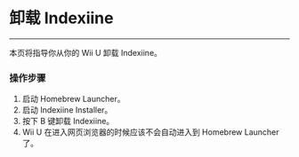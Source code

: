 # 卸载 Indexiine
---
本页将指导你从你的 Wii U 卸载 Indexiine。

### 操作步骤

1. 启动 Homebrew Launcher。
1. 启动 Indexiine Installer。
1. 按下 B 键卸载 Indexiine。
1. Wii U 在进入网页浏览器的时候应该不会自动进入到 Homebrew Launcher 了。
